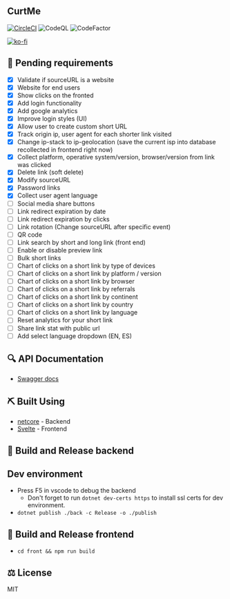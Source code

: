 ## CurtMe

[![CircleCI](https://circleci.com/gh/damianpumar/Curtme.svg?style=svg)](https://circleci.com/gh/damianpumar/Curtme)
![CodeQL](https://github.com/damianpumar/Curtme/workflows/CodeQL/badge.svg)
![CodeFactor](https://www.codefactor.io/repository/github/damianpumar/Curtme/badge)

[![ko-fi](https://www.ko-fi.com/img/githubbutton_sm.svg)](https://ko-fi.com/D1D11NVC3)

## :pencil: Pending requirements

- [x] Validate if sourceURL is a website
- [x] Website for end users
- [x] Show clicks on the fronted
- [x] Add login functionality
- [x] Add google analytics
- [x] Improve login styles (UI)
- [x] Allow user to create custom short URL
- [x] Track origin ip, user agent for each shorter link visited
- [x] Change ip-stack to ip-geolocation (save the current isp into database recollected in frontend right now)
- [x] Collect platform, operative system/version, browser/version from link was clicked
- [x] Delete link (soft delete)
- [x] Modify sourceURL
- [x] Password links
- [x] Collect user agent language
- [ ] Social media share buttons
- [ ] Link redirect expiration by date
- [ ] Link redirect expiration by clicks
- [ ] Link rotation (Change sourceURL after specific event)
- [ ] QR code
- [ ] Link search by short and long link (front end)
- [ ] Enable or disable preview link
- [ ] Bulk short links
- [ ] Chart of clicks on a short link by type of devices
- [ ] Chart of clicks on a short link by platform / version
- [ ] Chart of clicks on a short link by browser
- [ ] Chart of clicks on a short link by referrals
- [ ] Chart of clicks on a short link by continent
- [ ] Chart of clicks on a short link by country
- [ ] Chart of clicks on a short link by language
- [ ] Reset analytics for your short link
- [ ] Share link stat with public url
- [ ] Add select language dropdown (EN, ES)

## :mag: API Documentation

- [Swagger docs](https://curtme.org/developer/)

## :pick: Built Using

- [netcore](https://dotnet.microsoft.com/download) - Backend
- [Svelte](https://svelte.dev/) - Frontend

## :rocket: Build and Release backend

## Dev environment

- Press F5 in vscode to debug the backend
  - Don't forget to run `dotnet dev-certs https` to install ssl certs for dev environment.
- `dotnet publish ./back -c Release -o ./publish`

## :rocket: Build and Release frontend

- `cd front && npm run build`

## :balance_scale: License

MIT
